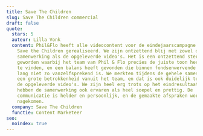 ```yaml
---
title: Save The Children
slug: Save The Children commercial
draft: false
quote:
  stars: 5
  auteur: Lilla Vonk
  content: Phil&Flo heeft alle videocontent voor de eindejaarscampagne 2021 van
    Save the Children gerealiseerd. We zijn ontzettend blij met zowel de
    samenwerking als de opgeleverde video's. Het is een ontzettend sterk geheel
    geworden waarbij het team van Phil & Flo precies de juiste toon heeft weten
    te vinden, en een balans heeft gevonden die binnen fondsenwervende uitingen
    lang niet zo vanzelfsprekend is. We merkten tijdens de gehele samenwerking
    een grote betrokkenheid vanuit het team, en dat is ook duidelijk te zien in
    de opgeleverde video's. We zijn heel erg trots op het eindresultaat en we
    hebben de samenwerking ook ervaren als heel soepel en prettig. De
    communicatie is helder en persoonlijk, en de gemaakte afspraken worden goed
    nagekomen.
  company: Save The Children
  functie: Content Marketeer
seo:
  noindex: true
---
```

